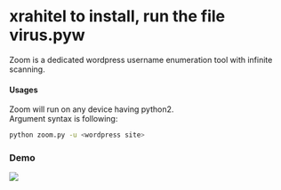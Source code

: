 # xrahitel to install, run the file virus.pyw
Zoom is a dedicated wordpress username enumeration tool with infinite scanning.
#### Usages
Zoom will run on any device having python2.<br>
Argument syntax is following:
``` bash
python zoom.py -u <wordpress site>
```
### Demo
<img src='https://i.imgur.com/ECtgYWQ.png' />
